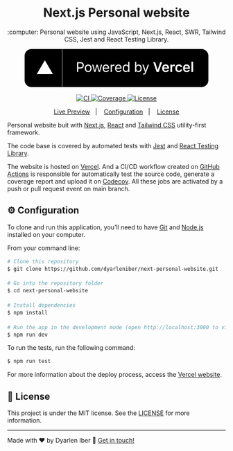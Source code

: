 <h1 align="center">
  Next.js Personal website
</h1>

<p align="center">
  :computer: Personal website using JavaScript, Next.js, React, SWR, Tailwind CSS, Jest and React Testing Library.
</p>

<p align="center">
  <img src="./public/powered-by-vercel.svg" alt="Powered by Vercel">
</p>

<p align="center">
  <a href="https://github.com/dyarleniber/next-personal-website/actions?query=workflow%3ACI">
    <img alt="CI" src="https://github.com/dyarleniber/next-personal-website/workflows/CI/badge.svg">
  </a>
  <a href="https://codecov.io/gh/dyarleniber/next-personal-website">
    <img alt="Coverage" src="https://img.shields.io/codecov/c/github/dyarleniber/next-personal-website">
  </a>
  <a href="https://github.com/dyarleniber/next-personal-website/blob/main/LICENSE">
    <img alt="License" src="https://img.shields.io/github/license/dyarleniber/next-personal-website">
  </a>
</p>

<p align="center">
  <a href="https://dyarleniber.com">Live Preview</a>&nbsp;&nbsp;&nbsp;|&nbsp;&nbsp;&nbsp;
  <a href="#gear-configuration">Configuration</a>&nbsp;&nbsp;&nbsp;|&nbsp;&nbsp;&nbsp;
  <a href="#memo-license">License</a>
</p>

Personal website buit with [Next.js](https://nextjs.org), [React](https://reactjs.org) and [Tailwind CSS](https://tailwindcss.com) utility-first framework.

The code base is covered by automated tests with [Jest](https://jestjs.io) and [React Testing Library](https://testing-library.com/docs/react-testing-library/intro).

The website is hosted on [Vercel](https://vercel.com). And a CI/CD workflow created on [GitHub Actions](https://github.com/features/actions) is responsible for automatically test the source code, generate a coverage report and upload it on [Codecov](https://codecov.io). All these jobs are activated by a push or pull request event on main branch.

## :gear: Configuration

To clone and run this application, you’ll need to have [Git](https://git-scm.com) and [Node.js](https://nodejs.org) installed on your computer.

From your command line:

```bash
# Clone this repository
$ git clone https://github.com/dyarleniber/next-personal-website.git

# Go into the repository folder
$ cd next-personal-website

# Install dependencies
$ npm install

# Run the app in the development mode (open http://localhost:3000 to view it in the browser)
$ npm run dev
```

To run the tests, run the following command:

```bash
$ npm run test
```

For more information about the deploy process, access the [Vercel website](https://vercel.com).

## :memo: License

This project is under the MIT license. See the [LICENSE](https://github.com/dyarleniber/next-personal-website/blob/main/LICENSE) for more information.

---

Made with ♥ by Dyarlen Iber :wave: [Get in touch!](https://dyarleniber.com)
